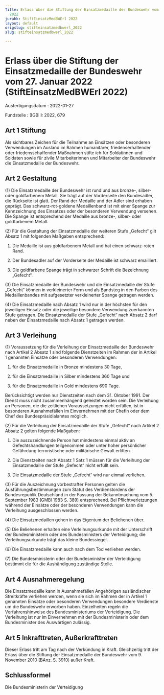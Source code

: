```yaml
---
Title: Erlass über die Stiftung der Einsatzmedaille der Bundeswehr vom 27. Januar
  2022
jurabk: StiftEinsatzMedBWErl 2022
layout: default
origslug: stifteinsatzmedbwerl_2022
slug: stifteinsatzmedbwerl_2022

---
```


# Erlass über die Stiftung der Einsatzmedaille der Bundeswehr vom 27. Januar 2022 (StiftEinsatzMedBWErl 2022)

Ausfertigungsdatum
:   2022-01-27

Fundstelle
:   BGBl I: 2022, 679


## Art 1 Stiftung

Als sichtbares Zeichen für die Teilnahme an Einsätzen oder besonderen
Verwendungen im Ausland im Rahmen humanitärer, friedenserhaltender
oder friedensschaffender Maßnahmen stifte ich für Soldatinnen und
Soldaten sowie für zivile Mitarbeiterinnen und Mitarbeiter der
Bundeswehr die Einsatzmedaille der Bundeswehr.



## Art 2 Gestaltung

(1) Die Einsatzmedaille der Bundeswehr ist rund und aus bronze-,
silber- oder goldfarbenem Metall. Sie trägt auf der Vorderseite den
Bundesadler, die Rückseite ist glatt. Der Rand der Medaille und der
Adler sind erhaben geprägt. Das schwarz-rot-goldene Medaillenband ist
mit einer Spange zur Kennzeichnung des Einsatzes oder der besonderen
Verwendung versehen. Die Spange ist entsprechend der Medaille aus
bronze-, silber- oder goldfarbenem Metall.

(2) Für die Gestaltung der Einsatzmedaille der weiteren Stufe
„Gefecht“ gilt Absatz 1 mit folgenden Maßgaben entsprechend:

1.  Die Medaille ist aus goldfarbenem Metall und hat einen schwarz-roten
    Rand.


2.  Der Bundesadler auf der Vorderseite der Medaille ist schwarz
    emailliert.


3.  Die goldfarbene Spange trägt in schwarzer Schrift die Bezeichnung
    „Gefecht“.




(3) Die Einsatzmedaille der Bundeswehr und die Einsatzmedaille der
Stufe „Gefecht“ können in verkleinerter Form und als Bandsteg in den
Farben des Medaillenbandes mit aufgesetzter verkleinerter Spange
getragen werden.

(4) Die Einsatzmedaille nach Absatz 1 wird nur in der höchsten für den
jeweiligen Einsatz oder die jeweilige besondere Verwendung zuerkannten
Stufe getragen. Die Einsatzmedaille der Stufe „Gefecht“ nach Absatz 2
darf neben der Einsatzmedaille nach Absatz 1 getragen werden.


## Art 3 Verleihung

(1) Voraussetzung für die Verleihung der Einsatzmedaille der
Bundeswehr nach Artikel 2 Absatz 1 sind folgende Dienstzeiten im
Rahmen der in Artikel 1 genannten Einsätze oder besonderen
Verwendungen:

1.  für die Einsatzmedaille in Bronze mindestens 30 Tage,


2.  für die Einsatzmedaille in Silber mindestens 360 Tage und


3.  für die Einsatzmedaille in Gold mindestens 690 Tage.



Berücksichtigt werden nur Dienstzeiten nach dem 31. Oktober 1991. Der
Dienst muss nicht zusammenhängend geleistet worden sein. Die
Verleihung an Personen, die die zeitlichen Voraussetzungen nicht
erfüllen, ist in besonderen Ausnahmefällen im Einvernehmen mit der
Chefin oder dem Chef des Bundespräsidialamtes möglich.

(2) Für die Verleihung der Einsatzmedaille der Stufe „Gefecht“ nach
Artikel 2 Absatz 2 gelten folgende Maßgaben:

1.  Die auszuzeichnende Person hat mindestens einmal aktiv an
    Gefechtshandlungen teilgenommen oder unter hoher persönlicher
    Gefährdung terroristische oder militärische Gewalt erlitten.


2.  Die Dienstzeiten nach Absatz 1 Satz 1 müssen für die Verleihung der
    Einsatzmedaille der Stufe „Gefecht“ nicht erfüllt sein.


3.  Die Einsatzmedaille der Stufe „Gefecht“ wird nur einmal verliehen.




(3) Für die Auszeichnung vorbestrafter Personen gelten die
Ausführungsbestimmungen zum Statut des Verdienstordens der
Bundesrepublik Deutschland in der Fassung der Bekanntmachung vom 5.
September 1983 (GMBl 1983 S. 389) entsprechend. Bei
Pflichtverletzungen während der Einsätze oder der besonderen
Verwendungen kann die Verleihung ausgeschlossen werden.

(4) Die Einsatzmedaillen gehen in das Eigentum der Beliehenen über.

(5) Die Beliehenen erhalten eine Verleihungsurkunde mit der
Unterschrift der Bundesministerin oder des Bundesministers der
Verteidigung; die Verleihungsurkunde trägt das kleine Bundessiegel.

(6) Die Einsatzmedaille kann auch nach dem Tod verliehen werden.

(7) Die Bundesministerin oder der Bundesminister der Verteidigung
bestimmt die für die Aushändigung zuständige Stelle.


## Art 4 Ausnahmeregelung

Die Einsatzmedaille kann in Ausnahmefällen Angehörigen ausländischer
Streitkräfte verliehen werden, wenn sie sich im Rahmen der in Artikel
1 genannten Einsätze oder besonderen Verwendungen besondere Verdienste
um die Bundeswehr erworben haben. Einzelheiten regeln die
Verfahrenshinweise des Bundesministeriums der Verteidigung. Die
Verleihung ist nur im Einvernehmen mit der Bundesministerin oder dem
Bundesminister des Auswärtigen zulässig.


## Art 5 Inkrafttreten, Außerkrafttreten

Dieser Erlass tritt am Tag nach der Verkündung in Kraft. Gleichzeitig
tritt der Erlass über die Stiftung der Einsatzmedaille der Bundeswehr
vom 9. November 2010 (BAnz. S. 3910) außer Kraft.


## Schlussformel

Die Bundesministerin der Verteidigung

